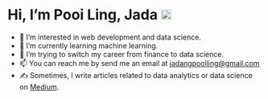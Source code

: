 # Hi, I’m Pooi Ling, Jada <img src="https://user-images.githubusercontent.com/39955420/147578264-bae0526c-028a-49d2-8af8-d08bb4edbd2a.gif" width="20" />
- 👀 I’m interested in web development and data science.
- 🌱 I’m currently learning machine learning. 
- 💞️ I’m trying to switch my career from finance to data science. 
- 📫 You can reach me by send me an email at jadangpooiling@gmail.com
- ✍ Sometimes, I write articles related to data analytics or data science on <a href="https://medium.com/@jadangpooiling">Medium</a>.

<!---
jadanpl/jadanpl is a ✨ special ✨ repository because its `README.md` (this file) appears on your GitHub profile.
You can click the Preview link to take a look at your changes.
--->
